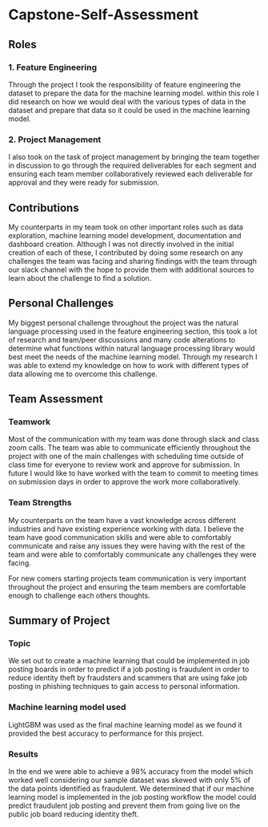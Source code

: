 # Capstone-Self-Assessment

## Roles
### 1. Feature Engineering
Through the project I took the responsibility of feature engineering the dataset to prepare the data for the machine learning model. within this role I did research on how we would
deal with the various types of data in the dataset and prepare that data so it could be used in the machine learning model.
### 2. Project Management
I also took on the task of project management by bringing the team together in discussion to go through the required deliverables for each segment
and ensuring each team member collaboratively reviewed each deliverable for approval and they were ready for submission.

## Contributions
My counterparts in my team took on other important roles such as data exploration, machine learning model development, documentation and dashboard creation.
Although I was not directly involved in the initial creation of each of these, I contributed by doing some research on any challenges the team was facing 
and sharing findings with the team through our slack channel with the hope to provide them with additional sources to learn about the challenge to find a
solution.

## Personal Challenges
My biggest personal challenge throughout the project was the natural language processing used in the feature engineering section, this took a lot of research and
team/peer discussions and many code alterations to determine what functions within natural language processing library would best meet the needs of the
machine learning model. Through my research I was able to extend my knowledge on how to work with different types of data allowing me to overcome this challenge.

## Team Assessment
### Teamwork
Most of the communication with my team was done through slack and class zoom calls.
The team was able to communicate efficiently throughout the project with one of the main challenges with scheduling time outside of class time for everyone
to review work and approve for submission. In future I would like to have worked with the team to commit to meeting times on submission days in order to
approve the work more collaboratively.

### Team Strengths
My counterparts on the team have a vast knowledge across different industries and have existing experience working with data.
I believe the team have good communication skills and were able to comfortably communicate and raise any issues they were having with the rest of the team and were able to comfortably
communicate any challenges they were facing.

For new comers starting projects team communication is very important throughout the project and ensuring the team members are comfortable enough to challenge
each others thoughts.

## Summary of Project
### Topic
We set out to create a machine learning that could be implemented in job posting boards in order to predict if a job posting is fraudulent in order to reduce identity
theft by fraudsters and scammers that are using fake job posting in phishing techniques to gain access to personal information.
### Machine learning model used
LightGBM was used as the final machine learning model as we found it provided the best accuracy to performance for this project.
### Results
In the end we were able to achieve a 98% accuracy from the model which worked well considering our sample dataset was skewed with only 5% of the data points identified as fraudulent.
We determined that if our machine learning model is implemented in the job posting workflow the model could predict fraudulent job posting and prevent them from going live on the
public job board reducing identity theft.
 
